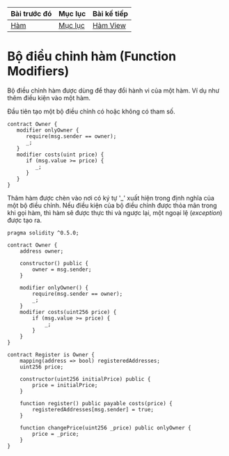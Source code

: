 |Bài trước đó|Mục lục|Bài kế tiếp|
|---|---|---|
|[Hàm](21_Functions.md)|[Mục lục](README.md)|[Hàm View](23_ViewFunctions.md)|

# Bộ điều chỉnh hàm (Function Modifiers)

Bộ điều chỉnh hàm được dùng để thay đổi hành vi của một hàm. Ví dụ như thêm điều kiện vào một hàm.

Đầu tiên tạo một bộ điều chỉnh có hoặc không có tham số.

```solidity
contract Owner {
   modifier onlyOwner {
      require(msg.sender == owner);
      _;
   }
   modifier costs(uint price) {
      if (msg.value >= price) {
         _;
      }
   }
}
```

Thâm hàm được chèn vào nơi có ký tự '_' xuất hiện trong định nghĩa của một bộ điều chỉnh. Nếu điều kiện của bộ điều chỉnh được thỏa mãn trong khi gọi hàm, thì hàm sẽ được thực thi và ngược lại, một ngoại lệ (*exception*) được tạo ra.

```solidity
pragma solidity ^0.5.0;

contract Owner {
    address owner;

    constructor() public {
        owner = msg.sender;
    }

    modifier onlyOwner() {
        require(msg.sender == owner);
        _;
    }
    modifier costs(uint256 price) {
        if (msg.value >= price) {
            _;
        }
    }
}

contract Register is Owner {
    mapping(address => bool) registeredAddresses;
    uint256 price;

    constructor(uint256 initialPrice) public {
        price = initialPrice;
    }

    function register() public payable costs(price) {
        registeredAddresses[msg.sender] = true;
    }

    function changePrice(uint256 _price) public onlyOwner {
        price = _price;
    }
}
```
